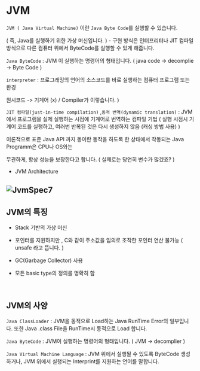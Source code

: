 # JVM

`JVM ( Java Virtual Machine)` 이란 `Java Byte Code`를 실행할 수 있습니다. 

( 즉, Java를 실행하기 위한 가상 머신입니다. ) - 구현 방식은 인터프리터나 JIT 컴파일 방식으로 다른 컴퓨터 위에서 ByteCode를 실행할 수 있게 해줍니다.

`Java ByteCode` : JVM 이 실행하는 명령어의 형태입니다. ( java code -> decomplie -> Byte Code )

`interpreter` : 프로그래밍의 언어의 소스코드를 바로 실행하는 컴퓨터 프로그램 또는 환경 

 원시코드 -> 기계어 (x)  / Compiler가 이렇습니다. )

`JIT 컴파일(just-in-time compilation)` ,`동적 번역(dynamic translation)` : JVM에서 프로그램을 실제 실행하는 시점에 기계어로 번역하는 컴파일 기법 ( 실행 시점시 기계어 코드를 실행하고, 여러번 반복된 것은 다시 생성하지 않음 (캐싱 방법 사용) )

이론적으로 표준 Java API 까지 동이란 동작을 하도록 한 상태에서 작동되는 Java Programm은 CPU나 OS와는 

무관하게, 항상 성능을 보장한다고 합니다. ( 실제로는 당연히 변수가 많겠죠? )

* JVM Architecture 

## ![JvmSpec7](C:\Users\anyoz\OneDrive\Project\StiKuan-Review\Java\JVM\JvmSpec7.png)

## JVM의 특징

* Stack 기반의 가상 머신

* 포인터를 지원하지만 , C와 같이 주소값을 임의로 조작한 포인터 연산 불가능 ( unsafe 라고 뜹니다. )

* GC(Garbage Collector) 사용

* 모든 basic type의 정의를 명확히 함

  ​

## JVM의 사양

`Java ClassLoader` : JVM을 동적으로 Load하는 Java RunTime Error의 일부입니다. 또한 Java .class File을 RunTime시 동적으로 Load 합니다.

`Java ByteCode` : JVM이 실행하는 명령어의 형태입니다. ( JVM -> decomplier )

`Java Virtual Machine Language` : JVM 위에서 실행될 수 있도록 ByteCode 생성하거나, JVM 위에서 실행되는 Interprint를 지원하는 언어를 말합니다.